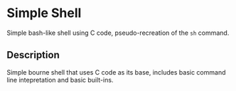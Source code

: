 # Simple Shell

Simple bash-like shell using C code, pseudo-recreation of the
`sh` command.

## Description

Simple bourne shell that uses C code as its base,
includes basic command line intepretation and basic built-ins.
